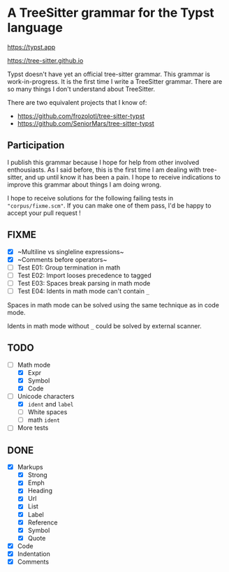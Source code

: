 # A TreeSitter grammar for the Typst language

https://typst.app

https://tree-sitter.github.io

Typst doesn't have yet an official tree-sitter grammar. This grammar is work-in-progress. It is the first time I write a TreeSitter grammar. There are so many things I don't understand about TreeSitter.

There are two equivalent projects that I know of:

- https://github.com/frozolotl/tree-sitter-typst
- https://github.com/SeniorMars/tree-sitter-typst

## Participation

I publish this grammar because I hope for help from other involved enthousiasts. As I said before, this is the first time I am dealing with tree-sitter, and up until know it has been a pain. I hope to receive indications to improve this grammar about things I am doing wrong.

I hope to receive solutions for the following failing tests in `"corpus/fixme.scm"`. If you can make one of them pass, I'd be happy to accept your pull request !

## FIXME

- [X] ~Multiline vs singleline expressions~
- [X] ~Comments before operators~
- [ ] Test E01: Group termination in math
- [ ] Test E02: Import looses precedence to tagged
- [ ] Test E03: Spaces break parsing in math mode
- [ ] Test E04: Idents in math mode can't contain `_`

Spaces in math mode can be solved using the same technique as in code mode.

Idents in math mode without `_` could be solved by external scanner.

## TODO

- [ ] Math mode
  - [X] Expr
  - [X] Symbol
  - [X] Code
- [ ] Unicode characters
  - [X] `ident` and `label`
  - [ ] White spaces
  - [ ] math `ident`
- [ ] More tests

## DONE

- [X] Markups
  - [X] Strong
  - [X] Emph
  - [X] Heading
  - [X] Url
  - [X] List
  - [X] Label
  - [X] Reference
  - [X] Symbol
  - [X] Quote
- [X] Code
- [X] Indentation
- [X] Comments
